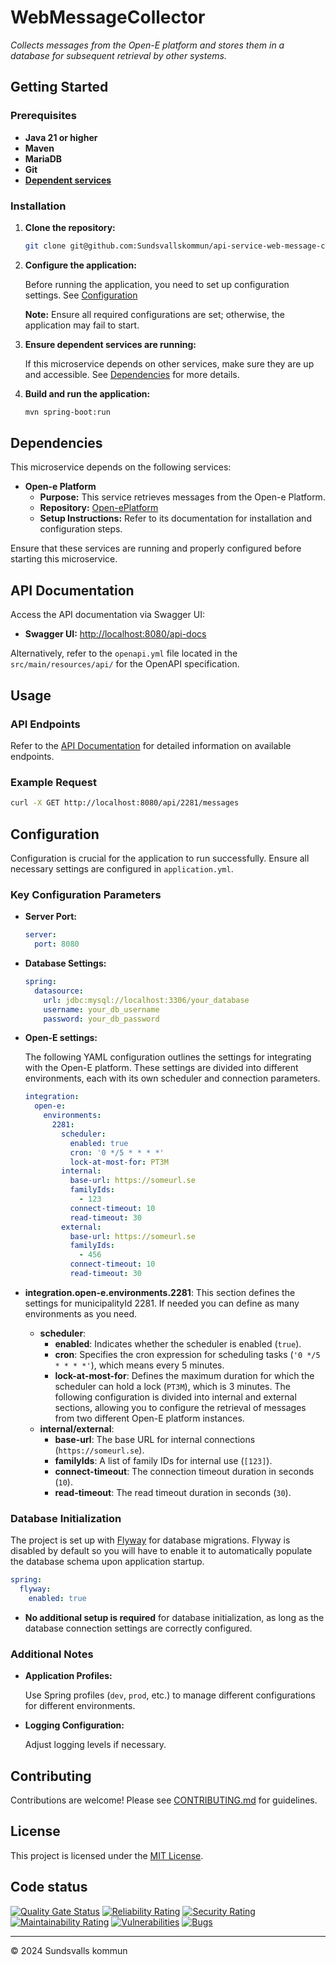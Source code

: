 # WebMessageCollector

_Collects messages from the Open-E platform and stores them in a database for subsequent retrieval by other systems._

## Getting Started

### Prerequisites

- **Java 21 or higher**
- **Maven**
- **MariaDB**
- **Git**
- **[Dependent services](#dependencies)**

### Installation

1. **Clone the repository:**

   ```bash
   git clone git@github.com:Sundsvallskommun/api-service-web-message-collector.git
   ```
2. **Configure the application:**

   Before running the application, you need to set up configuration settings.
   See [Configuration](#Configuration)

   **Note:** Ensure all required configurations are set; otherwise, the application may fail to start.

3. **Ensure dependent services are running:**

   If this microservice depends on other services, make sure they are up and accessible. See [Dependencies](#dependencies) for more details.

4. **Build and run the application:**

   ```bash
   mvn spring-boot:run
   ```

## Dependencies

This microservice depends on the following services:

- **Open-e Platform**
  - **Purpose:** This service retrieves messages from the Open-e Platform.
  - **Repository:** [Open-ePlatform](https://github.com/Open-ePlatform/Open-ePlatform)
  - **Setup Instructions:** Refer to its documentation for installation and configuration steps.

Ensure that these services are running and properly configured before starting this microservice.

## API Documentation

Access the API documentation via Swagger UI:

- **Swagger UI:** [http://localhost:8080/api-docs](http://localhost:8080/api-docs)

Alternatively, refer to the `openapi.yml` file located in the `src/main/resources/api/` for the OpenAPI specification.

## Usage

### API Endpoints

Refer to the [API Documentation](#api-documentation) for detailed information on available endpoints.

### Example Request

```bash
curl -X GET http://localhost:8080/api/2281/messages
```

## Configuration

Configuration is crucial for the application to run successfully. Ensure all necessary settings are configured in `application.yml`.

### Key Configuration Parameters

- **Server Port:**

  ```yaml
  server:
    port: 8080
  ```
- **Database Settings:**

  ```yaml
  spring:
    datasource:
      url: jdbc:mysql://localhost:3306/your_database
      username: your_db_username
      password: your_db_password
  ```
- **Open-E settings:**

  The following YAML configuration outlines the settings for integrating with the Open-E platform. These settings are divided into different environments, each with its own scheduler and connection parameters.

  ```yaml
  integration:
    open-e:
      environments:
        2281: 
          scheduler:
            enabled: true
            cron: '0 */5 * * * *'
            lock-at-most-for: PT3M
          internal:
            base-url: https://someurl.se
            familyIds:
              - 123
            connect-timeout: 10
            read-timeout: 30
          external:
            base-url: https://someurl.se
            familyIds:
              - 456
            connect-timeout: 10
            read-timeout: 30
  ```
- **integration.open-e.environments.2281**: This section defines the settings for municipalityId 2281. If needed you can define as many environments as you need.
  - **scheduler**:
    - **enabled**: Indicates whether the scheduler is enabled (`true`).
    - **cron**: Specifies the cron expression for scheduling tasks (`'0 */5 * * * *'`), which means every 5 minutes.
    - **lock-at-most-for**: Defines the maximum duration for which the scheduler can hold a lock (`PT3M`), which is 3 minutes.
      The following configuration is divided into internal and external sections, allowing you to configure the retrieval of messages from two different Open-E platform instances.
  - **internal/external**:
    - **base-url**: The base URL for internal connections (`https://someurl.se`).
    - **familyIds**: A list of family IDs for internal use (`[123]`).
    - **connect-timeout**: The connection timeout duration in seconds (`10`).
    - **read-timeout**: The read timeout duration in seconds (`30`).

### Database Initialization

The project is set up with [Flyway](https://github.com/flyway/flyway) for database migrations. Flyway is disabled by default so you will have to enable it to automatically populate the database schema upon application startup.

```yaml
spring:
  flyway:
    enabled: true
```

- **No additional setup is required** for database initialization, as long as the database connection settings are correctly configured.

### Additional Notes

- **Application Profiles:**

  Use Spring profiles (`dev`, `prod`, etc.) to manage different configurations for different environments.

- **Logging Configuration:**

  Adjust logging levels if necessary.

## Contributing

Contributions are welcome! Please see [CONTRIBUTING.md](https://github.com/Sundsvallskommun/.github/blob/main/.github/CONTRIBUTING.md) for guidelines.

## License

This project is licensed under the [MIT License](LICENSE).

## Code status

[![Quality Gate Status](https://sonarcloud.io/api/project_badges/measure?project=Sundsvallskommun_api-service-web-message-collector&metric=alert_status)](https://sonarcloud.io/summary/overall?id=Sundsvallskommun_api-service-web-message-collector)
[![Reliability Rating](https://sonarcloud.io/api/project_badges/measure?project=Sundsvallskommun_api-service-web-message-collector&metric=reliability_rating)](https://sonarcloud.io/summary/overall?id=Sundsvallskommun_api-service-web-message-collector)
[![Security Rating](https://sonarcloud.io/api/project_badges/measure?project=Sundsvallskommun_api-service-web-message-collector&metric=security_rating)](https://sonarcloud.io/summary/overall?id=Sundsvallskommun_api-service-web-message-collector)
[![Maintainability Rating](https://sonarcloud.io/api/project_badges/measure?project=Sundsvallskommun_api-service-web-message-collector&metric=sqale_rating)](https://sonarcloud.io/summary/overall?id=Sundsvallskommun_api-service-web-message-collector)
[![Vulnerabilities](https://sonarcloud.io/api/project_badges/measure?project=Sundsvallskommun_api-service-web-message-collector&metric=vulnerabilities)](https://sonarcloud.io/summary/overall?id=Sundsvallskommun_api-service-web-message-collector)
[![Bugs](https://sonarcloud.io/api/project_badges/measure?project=Sundsvallskommun_api-service-web-message-collector&metric=bugs)](https://sonarcloud.io/summary/overall?id=Sundsvallskommun_api-service-web-message-collector)

---

© 2024 Sundsvalls kommun
